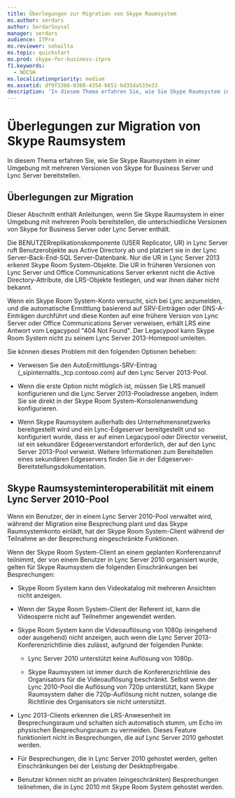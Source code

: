 ```yaml
---
title: Überlegungen zur Migration von Skype Raumsystem
ms.author: serdars
author: SerdarSoysal
manager: serdars
audience: ITPro
ms.reviewer: sohailta
ms.topic: quickstart
ms.prod: skype-for-business-itpro
f1.keywords:
  - NOCSH
ms.localizationpriority: medium
ms.assetid: df9f33b6-0360-4354-b651-bd35da533e33
description: 'In diesem Thema erfahren Sie, wie Sie Skype Raumsystem in einer Umgebung mit mehreren Versionen von Skype for Business Server und Lync Server bereitstellen.'
---
```


# <a name="skype-room-system-migration-considerations"></a>Überlegungen zur Migration von Skype Raumsystem
 
In diesem Thema erfahren Sie, wie Sie Skype Raumsystem in einer Umgebung mit mehreren Versionen von Skype for Business Server und Lync Server bereitstellen.
  
## <a name="migration-considerations"></a>Überlegungen zur Migration

Dieser Abschnitt enthält Anleitungen, wenn Sie Skype Raumsystem in einer Umgebung mit mehreren Pools bereitstellen, die unterschiedliche Versionen von Skype for Business Server oder Lync Server enthält. 
  
Die BENUTZERreplikationskomponente (USER Replicator, UR) in Lync Server ruft Benutzerobjekte aus Active Directory ab und platziert sie in der Lync Server-Back-End-SQL Server-Datenbank. Nur die UR in Lync Server 2013 erkennt Skype Room System-Objekte. Die UR in früheren Versionen von Lync Server und Office Communications Server erkennt nicht die Active Directory-Attribute, die LRS-Objekte festlegen, und war ihnen daher nicht bekannt. 
  
Wenn ein Skype Room System-Konto versucht, sich bei Lync anzumelden, und die automatische Ermittlung basierend auf SRV-Einträgen oder DNS-A-Einträgen durchführt und diese Konten auf eine frühere Version von Lync Server oder Office Communications Server verweisen, erhält LRS eine Antwort vom Legacypool "404 Not Found". Der Legacypool kann Skype Room System nicht zu seinem Lync Server 2013-Homepool umleiten. 
  
Sie können dieses Problem mit den folgenden Optionen beheben: 
  
- Verweisen Sie den AutoErmittlungs-SRV-Eintrag (_sipinternaltls._tcp.contoso.com) auf den Lync Server 2013-Pool.
    
- Wenn die erste Option nicht möglich ist, müssen Sie LRS manuell konfigurieren und die Lync Server 2013-Pooladresse angeben, indem Sie sie direkt in der Skype Room System-Konsolenanwendung konfigurieren. 
    
- Wenn Skype Raumsystem außerhalb des Unternehmensnetzwerks bereitgestellt wird und ein Lync-Edgeserver bereitgestellt und so konfiguriert wurde, dass er auf einen Legacypool oder Director verweist, ist ein sekundärer Edgeserverstandort erforderlich, der auf den Lync Server 2013-Pool verweist. Weitere Informationen zum Bereitstellen eines sekundären Edgeservers finden Sie in der Edgeserver-Bereitstellungsdokumentation. 
    
## <a name="skype-room-system-interoperability-with-a-lync-server-2010-pool"></a>Skype Raumsysteminteroperabilität mit einem Lync Server 2010-Pool

Wenn ein Benutzer, der in einem Lync Server 2010-Pool verwaltet wird, während der Migration eine Besprechung plant und das Skype Raumsystemkonto einlädt, hat der Skype Room System-Client während der Teilnahme an der Besprechung eingeschränkte Funktionen. 
  
Wenn der Skype Room System-Client an einem geplanten Konferenzanruf teilnimmt, der von einem Benutzer in Lync Server 2010 organisiert wurde, gelten für Skype Raumsystem die folgenden Einschränkungen bei Besprechungen: 
  
- Skype Room System kann den Videokatalog mit mehreren Ansichten nicht anzeigen.
    
- Wenn der Skype Room System-Client der Referent ist, kann die Videosperre nicht auf Teilnehmer angewendet werden.
    
- Skype Room System kann die Videoauflösung von 1080p (eingehend oder ausgehend) nicht anzeigen, auch wenn die Lync Server 2013-Konferenzrichtlinie dies zulässt, aufgrund der folgenden Punkte: 
    
  - Lync Server 2010 unterstützt keine Auflösung von 1080p.
    
  - Skype Raumsystem ist immer durch die Konferenzrichtlinie des Organisators für die Videoauflösung beschränkt. Selbst wenn der Lync 2010-Pool die Auflösung von 720p unterstützt, kann Skype Raumsystem daher die 720p-Auflösung nicht nutzen, solange die Richtlinie des Organisators sie nicht unterstützt. 
    
- Lync 2013-Clients erkennen die LRS-Anwesenheit im Besprechungsraum und schalten sich automatisch stumm, um Echo im physischen Besprechungsraum zu vermeiden. Dieses Feature funktioniert nicht in Besprechungen, die auf Lync Server 2010 gehostet werden.
    
- Für Besprechungen, die in Lync Server 2010 gehostet werden, gelten Einschränkungen bei der Leistung der Desktopfreigabe.
    
- Benutzer können nicht an privaten (eingeschränkten) Besprechungen teilnehmen, die in Lync 2010 mit Skype Room System gehostet werden.
    

